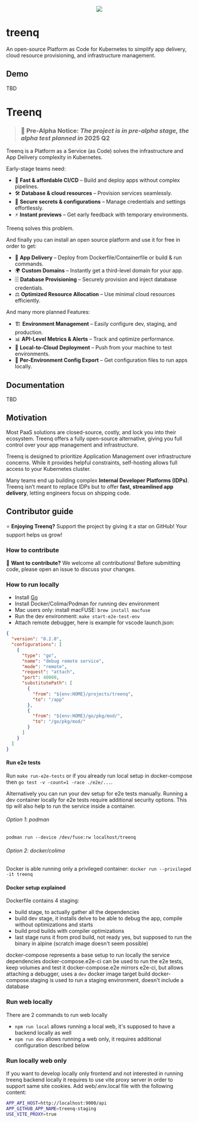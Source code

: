 <p align=center>
    <img src="logo.jpg" />
</p>

# treenq

An open-source Platform as Code for Kubernetes to simplify app delivery, cloud resource provisioning, and infrastructure management.

## Demo

TBD

# Treenq

> ### 🚧 **Pre-Alpha Notice**: _The project is in pre-alpha stage, the alpha test planned in_ **2025 Q2**

Treenq is a Platform as a Service (as Code) solves the infrastructure and App Delivery complexity in Kubernetes.

Early-stage teams need:

- 🚀 **Fast & affordable CI/CD** – Build and deploy apps without complex pipelines.
- 🛠 **Database & cloud resources** – Provision services seamlessly.
- 🔐 **Secure secrets & configurations** – Manage credentials and settings effortlessly.
- ⚡ **Instant previews** – Get early feedback with temporary environments.

Treenq solves this problem.

And finally you can install an open source platform and use it for free in order to get:

- 🚀 **App Delivery** – Deploy from Dockerfile/Containerfile or build & run commands.
- 🌍 **Custom Domains** – Instantly get a third-level domain for your app.
- 🗄️ **Database Provisioning** – Securely provision and inject database credentials.
- ⚖️ **Optimized Resource Allocation** – Use minimal cloud resources efficiently.

And many more planned Features:

- 🏗 **Environment Management** – Easily configure dev, staging, and production.
- 📊 **API-Level Metrics & Alerts** – Track and optimize performance.
- 🔄 **Local-to-Cloud Deployment** – Push from your machine to test environments.
- 🔧 **Per-Environment Config Export** – Get configuration files to run apps locally.

## Documentation

TBD

## Motivation

Most PaaS solutions are closed-source, costly, and lock you into their ecosystem.
Treenq offers a fully open-source alternative, giving you full control over your app management and infrastructure.

Treenq is designed to prioritize Application Management over infrastructure concerns. While it provides helpful constraints, self-hosting allows full access to your Kubernetes cluster.

Many teams end up building complex **Internal Developer Platforms (IDPs)**.
Treenq isn’t meant to replace IDPs but to offer **fast, streamlined app delivery**, letting engineers focus on shipping code.

## Contributor guide

⭐ **Enjoying Treenq?**
Support the project by giving it a star on GitHub! Your support helps us grow!

### How to contribute

📢 **Want to contribute?**
We welcome all contributions! Before submitting code, please open an issue to discuss your changes.

### How to run locally

- Install [Go](https://go.dev/doc/install)
- Install Docker/Colima/Podman for running dev environment
- Mac users only: install macFUSE: `brew install macfuse`
- Run the dev environment: `make start-e2e-test-env`
- Attach remote debugger, here is example for vscode launch.json:

```json
{
  "version": "0.2.0",
  "configurations": [
    {
      "type": "go",
      "name": "debug remote service",
      "mode": "remote",
      "request": "attach",
      "port": 40000,
      "substitutePath": [
        {
          "from": "${env:HOME}/projects/treenq",
          "to": "/app"
        },
        {
          "from": "${env:HOME}/go/pkg/mod/",
          "to": "/go/pkg/mod/"
        }
      ]
    }
  ]
}
```

#### Run e2e tests

Run `make run-e2e-tests` or if you already run local setup in docker-compose then `go test -v -count=1 -race ./e2e/...`.

Alternatively you can run your dev setup for e2e tests manually.
Running a dev container locally for e2e tests require additional security options.
This tip will also help to run the service inside a container.

###### Option 1: podman

`podman run --device /dev/fuse:rw localhost/treenq`

###### Option 2: docker/colima

Docker is able running only a privileged container:
`docker run --privileged  -it treenq`

#### Docker setup explained

Dockerfile contains 4 staging:

- build stage, to actually gather all the dependencies
- build dev stage, it installs delve to be able to debug the app, compile without optimizations and starts
- build prod builds with compiler optimizations
- last stage runs it from prod build, not ready yes, but supposed to run the binary in alpine (scratch image doesn't seem possible)

docker-compose represents a base setup to run locally the service dependencies
docker-compose.e2e-ci can be used to run the e2e tests, keep volumes and test it
docker-compose.e2e mirrors e2e-ci, but allows attaching a debugger, uses a `dev` docker image target build
docker-compose.staging is used to run a staging environment, doesn't include a database

### Run web locally

There are 2 commands to run web locally

- `npm run local` allows running a local web, it's supposed to have a backend locally as well
- `npm run dev` allows running a web only, it requires additional configuration described below

### Run locally web only

If you want to develop locally only frontend and not interested in running treenq backend locally it requires to use vite proxy server in order to support same site cookies.
Add web/.env.local file with the following content:

```sh
APP_API_HOST=http://localhost:9000/api
APP_GITHUB_APP_NAME=treenq-staging
USE_VITE_PROXY=true
```
